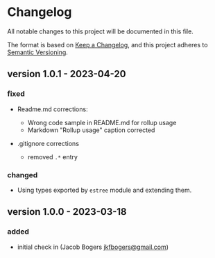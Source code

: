 # Changelog

All notable changes to this project will be documented in this file.

The format is based on [Keep a Changelog](https://keepachangelog.com/en/1.0.0/),
and this project adheres to [Semantic Versioning](https://semver.org/spec/v2.0.0.html).

## version 1.0.1 - 2023-04-20

### fixed

-   Readme.md corrections:

    -   Wrong code sample in README.md for rollup usage
    -   Markdown "Rollup usage" caption corrected

-   .gitignore corrections
    -   removed `.*` entry

### changed

-   Using types exported by `estree` module and extending them.

###

## version 1.0.0 - 2023-03-18

### added

-   initial check in (Jacob Bogers <jkfbogers@gmail.com>)
